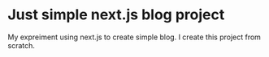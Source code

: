 # Just simple next.js blog project

My expreiment using next.js to create simple blog. I create this project from scratch.